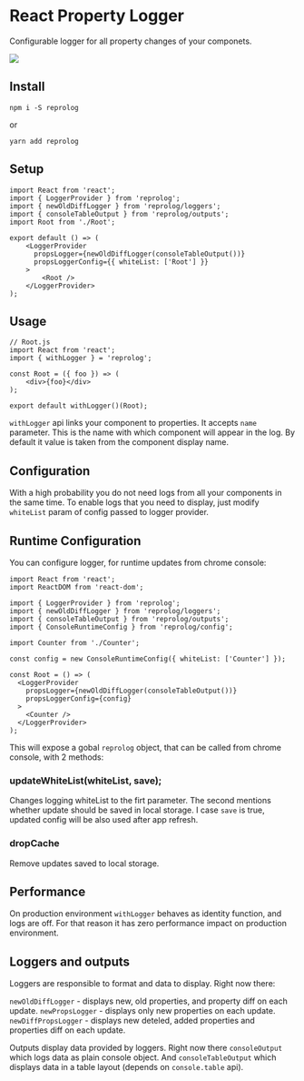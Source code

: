 # React Property Logger

Configurable logger for all property changes of your componets.

![](https://github.com/vaukalak/reprolog/blob/master/ezgif-3-836c024d83.gif?raw=true)

## Install

```
npm i -S reprolog
```
or
```
yarn add reprolog
```

## Setup

```
import React from 'react';
import { LoggerProvider } from 'reprolog';
import { newOldDiffLogger } from 'reprolog/loggers';
import { consoleTableOutput } from 'reprolog/outputs';
import Root from './Root';

export default () => (
    <LoggerProvider
      propsLogger={newOldDiffLogger(consoleTableOutput())}
      propsLoggerConfig={{ whiteList: ['Root'] }}
    >
        <Root />
    </LoggerProvider>
);
```

## Usage

```
// Root.js
import React from 'react';
import { withLogger } = 'reprolog';

const Root = ({ foo }) => (
    <div>{foo}</div>
);

export default withLogger()(Root);
```

`withLogger` api links your component to properties. It accepts `name` parameter.
This is the name with which component will appear in the log. By default it
value is taken from the component display name. 

## Configuration

With a high probability you do not need logs from all your components in the same time.
To enable logs that you need to display, just modify `whiteList` param of config passed to logger provider.

## Runtime Configuration

You can configure logger, for runtime updates from chrome console:
```
import React from 'react';
import ReactDOM from 'react-dom';

import { LoggerProvider } from 'reprolog';
import { newOldDiffLogger } from 'reprolog/loggers';
import { consoleTableOutput } from 'reprolog/outputs';
import { ConsoleRuntimeConfig } from 'reprolog/config';

import Counter from './Counter';

const config = new ConsoleRuntimeConfig({ whiteList: ['Counter'] });

const Root = () => (
  <LoggerProvider
    propsLogger={newOldDiffLogger(consoleTableOutput())}
    propsLoggerConfig={config}
  >
    <Counter />
  </LoggerProvider>
);
```

This will expose a gobal `reprolog` object, that can be called from chrome console, with 2 methods:
### updateWhiteList(whiteList, save);
Changes logging whiteList to the firt parameter. The second mentions whether update should be saved in local storage. I case `save` is true, updated config will be also used after app refresh.
### dropCache
Remove updates saved to local storage.

## Performance

On production environment `withLogger` behaves as identity function, and logs are off.
For that reason it has zero performance impact on production environment.

## Loggers and outputs

Loggers are responsible to format and data to display. Right now there:

`newOldDiffLogger` - displays new, old properties, and property diff on each update.
`newPropsLogger` - displays only new properties on each update.
`newDiffPropsLogger` - displays new deteled, added properties and properties diff on each update.

Outputs display data provided by loggers. Right now there `consoleOutput` which logs
data as plain console object. And `consoleTableOutput` which displays data in a table layout
(depends on `console.table` api).

